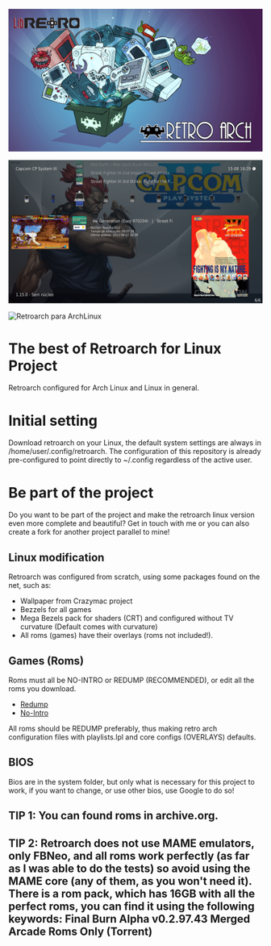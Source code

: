 ![Retroarch para ArchLinux](IMG/Retroarch.png)

![Retroarch para ArchLinux](IMG/01.png)

![Retroarch para ArchLinux](IMG/02.png)

# The best of Retroarch for Linux Project
Retroarch configured for Arch Linux and Linux in general.

# Initial setting
Download retroarch on your Linux, the default system settings are always in /home/user/.config/retroarch.
The configuration of this repository is already pre-configured to point directly to ~/.config regardless of the active user.

# Be part of the project
Do you want to be part of the project and make the retroarch linux version even more complete and beautiful? Get in touch with me or you can also create a fork for another project parallel to mine!

## Linux modification
Retroarch was configured from scratch, using some packages found on the net, such as:
- Wallpaper from Crazymac project
- Bezzels for all games
- Mega Bezels pack for shaders (CRT) and configured without TV curvature (Default comes with curvature)
- All roms (games) have their overlays (roms not included!).

## Games (Roms)
Roms must all be NO-INTRO or REDUMP (RECOMMENDED), or edit all the roms you download.

- [Redump](http://redump.org)
- [No-Intro](https://no-intro.org)

All roms should be REDUMP preferably, thus making retro arch configuration files with playlists.lpl and core configs (OVERLAYS) defaults.

## BIOS
Bios are in the system folder, but only what is necessary for this project to work, if you want to change, or use other bios, use Google to do so!

## TIP 1: You can found roms in archive.org.
## TIP 2: Retroarch does not use MAME emulators, only FBNeo, and all roms work perfectly (as far as I was able to do the tests) so avoid using the MAME core (any of them, as you won't need it). There is a rom pack, which has 16GB with all the perfect roms, you can find it using the following keywords: Final Burn Alpha v0.2.97.43 Merged Arcade Roms Only (Torrent)
